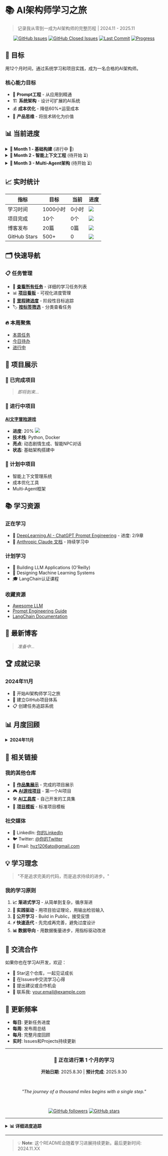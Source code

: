 # 📚 AI架构师学习之旅

> 记录我从零到一成为AI架构师的完整历程 | 2024.11 - 2025.11

<div align="center">

[![GitHub Issues](https://img.shields.io/github/issues/YazhLaura/ai-architect-journey?style=flat-square)](https://github.com/YazhLaura/ai-architect-journey/issues)
[![GitHub Closed Issues](https://img.shields.io/github/issues-closed/YazhLaura/ai-architect-journey?style=flat-square&color=success)](https://github.com/YazhLaura/ai-architect-journey/issues?q=is%3Aissue+is%3Aclosed)
[![Last Commit](https://img.shields.io/github/last-commit/YazhLaura/ai-architect-journey?style=flat-square)](https://github.com/YazhLaura/ai-architect-journey/commits/main)
[![Progress](https://img.shields.io/badge/Progress-Month%201-blue?style=flat-square)](https://github.com/YazhLaura/ai-architect-journey/milestones)

</div>

## 🎯 目标

用12个月时间，通过系统学习和项目实践，成为一名合格的AI架构师。

### 核心能力目标
- 🎨 **Prompt工程** - 从应用到精通
- 🏗️ **系统架构** - 设计可扩展的AI系统
- 💰 **成本优化** - 降低60%+运营成本
- 🚀 **产品思维** - 将技术转化为价值

## 📊 当前进度

<details>
<summary><b>📅 Month 1 - 基础构建</b> (进行中 🔄)</summary>

- [ ] 🎮 完成AI文字冒险游戏 v1.0
- [ ] 📚 Prompt工程达到L3级别
- [ ] ✍️ 发布2篇技术博客
- [ ] ⭐ GitHub获得50+ stars

**本月重点**: 建立AI开发基础，完成第一个完整项目

</details>

<details>
<summary><b>📅 Month 2 - 智能上下文工程</b> (待开始 ⏳)</summary>

- [ ] 🔧 掌握长上下文管理（200k tokens）
- [ ] 💾 实现智能缓存系统
- [ ] 📉 构建成本优化工具
- [ ] 🎯 开源项目200+ stars

**本月重点**: 掌握现代AI应用的核心技术

</details>

<details>
<summary><b>📅 Month 3 - Multi-Agent架构</b> (待开始 ⏳)</summary>

- [ ] 🤖 设计Multi-Agent系统
- [ ] 🔄 实现任务编排引擎
- [ ] 💼 完成3个行业POC
- [ ] 🌟 建立技术影响力

**本月重点**: 构建复杂的AI系统

</details>

## 📈 实时统计

| 指标 | 目标 | 当前 | 进度 |
|------|------|------|------|
| 学习时间 | 1000小时 | 0小时 | ![](https://geps.dev/progress/0) |
| 项目完成 | 10个 | 0个 | ![](https://geps.dev/progress/0) |
| 博客发布 | 20篇 | 0篇 | ![](https://geps.dev/progress/0) |
| GitHub Stars | 500+ | 0 | ![](https://geps.dev/progress/0) |

## 🗂️ 快速导航

### 📋 任务管理
- 🎯 [**查看所有任务**](../../issues) - 详细的学习任务列表
- 📊 [**项目看板**](../../projects) - 可视化进度管理
- 🏁 [**里程碑进度**](../../milestones) - 阶段性目标追踪
- 🏷️ [**按标签筛选**](../../labels) - 分类查看任务

### 🔥 本周聚焦
- [本周任务](../../issues?q=is%3Aissue+is%3Aopen+label%3A"⏰+this-week") 
- [今日待办](../../issues?q=is%3Aissue+is%3Aopen+label%3A"⏰+today")
- [进行中](../../projects/1?card_filter_query=column%3A"In+Progress")

## 💼 项目展示

### 🚀 已完成项目
> *即将到来...*

### 🔄 进行中项目

#### [AI文字冒险游戏](https://github.com/你的用户名/ai-text-adventure-game)
- **进度**: 20% ![](https://geps.dev/progress/20)
- **技术栈**: Python, Docker
- **亮点**: 动态剧情生成、智能NPC对话
- **状态**: 基础架构搭建中

### 📝 计划中项目
- 智能上下文管理系统
- 成本优化工具
- Multi-Agent框架

## 📚 学习资源

### 正在学习
- 📖 [DeepLearning.AI - ChatGPT Prompt Engineering](https://www.deeplearning.ai/short-courses/chatgpt-prompt-engineering-for-developers/) - 进度: 2/9章
- 📖 [Anthropic Claude 文档](https://docs.anthropic.com) - 持续学习中

### 计划学习
- 📖 Building LLM Applications (O'Reilly)
- 📖 Designing Machine Learning Systems
- 🎓 LangChain认证课程

### 收藏资源
- [Awesome LLM](https://github.com/Hannibal046/Awesome-LLM)
- [Prompt Engineering Guide](https://www.promptingguide.ai/)
- [LangChain Documentation](https://docs.langchain.com/)

## 📝 最新博客

> *准备中...*

<!-- 
### 📌 置顶文章
- [从零开始构建AI游戏]() - 2024.11
- [2024年的上下文工程 vs RAG]() - 2024.11
-->

## 🏆 成就记录

### 2024年11月
- 🎯 开始AI架构师学习之旅
- 📂 建立GitHub项目体系
- 📋 创建任务追踪系统
<!-- 
- ⭐ 获得第一个Star
- 👥 加入AI开发者社区
-->

## 📊 月度回顾

<details>
<summary><b>2024年11月</b></summary>

- **学习时间**: 0/80小时
- **完成任务**: 0个
- **项目进展**: AI游戏项目启动
- **主要成就**: 建立学习体系
- **下月重点**: 完成游戏v1.0，掌握Prompt工程

</details>

## 🔗 相关链接

### 我的其他仓库
- 🎨 [**作品集展示**](https://github.com/YazhLaura/ai-architect-portfolio) - 完成的项目展示
- 🎮 [**AI游戏项目**](https://github.com/YazhLaura/ai-text-adventure-game) - 第一个AI项目
- 🛠️ [**AI工具库**](https://github.com/YazhLaura/ai-toolkit) - 自己开发的工具集
- 📝 [**项目模板**](https://github.com/YazhLaura/project-template) - 标准项目模板

### 社交媒体
- 💼 LinkedIn: [你的LinkedIn]()
- 🐦 Twitter: [@你的Twitter]()
- 📧 Email: hyz1206ato@gmail.com

## 💡 学习理念

> "不是追求完美的代码，而是追求持续的进步。"

### 我的学习原则
1. **📈 渐进式学习** - 从简单到复杂，循序渐进
2. **🔄 实践驱动** - 用项目验证理论，用输出检验输入
3. **📢 公开学习** - Build in Public，接受反馈
4. **⚡ 快速迭代** - 先完成再完善，避免过度设计
5. **📊 数据导向** - 用数据衡量进步，用指标驱动改进

## 🤝 交流合作

如果你也在学习AI开发，欢迎：
- 🌟 Star这个仓库，一起见证成长
- 💬 在Issues中交流学习心得
- 🤝 提出建议或合作机会
- 📧 联系我: your.email@example.com

## 📅 更新频率

- **每日**: 更新任务进度
- **每周**: 发布周总结
- **每月**: 完整月度回顾
- **实时**: Issues和Projects持续更新

---

<div align="center">

### 🚀 正在进行第 1 个月的学习

**开始日期**: 2025.8.30 | **预计完成**: 2025.9.30

<br>

*"The journey of a thousand miles begins with a single step."*

<br>

[![GitHub followers](https://img.shields.io/github/followers/YazhLaura?style=social)](https://github.com/YazhLaura)
[![GitHub stars](https://img.shields.io/github/stars/YazhLaura?style=social)](https://github.com/YazhLaura)

</div>

---

<details>
<summary><b>📊 详细进度追踪</b></summary>

### Week 1 (2024.11.XX - 11.XX)
- [x] 建立GitHub项目体系
- [x] 创建任务追踪系统
- [ ] 开始Prompt工程学习
- [ ] 游戏项目初始化

### Week 2
- [ ] 游戏核心功能开发
- [ ] API优化实践
- [ ] 第一篇博客撰写

### Week 3
- [ ] 上下文工程预研
- [ ] 游戏增强功能
- [ ] 成本优化实施

### Week 4
- [ ] 项目部署上线
- [ ] 月度总结
- [ ] 下月计划制定

</details>

---

> 💡 **Note**: 这个README会随着学习进展持续更新。最后更新时间: 2024.11.XX
